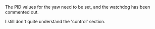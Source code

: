 The PID values for the yaw need to be set, and the watchdog has been commented out.

I still don't quite understand the 'control' section.
